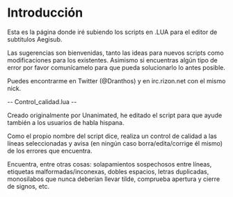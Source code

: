 Introducción
============

Esta es la página donde iré subiendo los scripts en .LUA para el editor de subtitulos Aegisub.

Las sugerencias son bienvenidas, tanto las ideas para nuevos scripts como modificaciones para los existentes. Asimismo si encuentras algún tipo de error por favor comunícamelo para que pueda solucionarlo lo antes posible.

Puedes encontrarme en Twitter (@Dranthos) y en irc.rizon.net con el mismo nick.

-- Control_calidad.lua --

Creado originalmente por Unanimated, he editado el script para que ayude también a los usuarios de habla hispana.

Como el propio nombre del script dice, realiza un control de calidad a las líneas seleccionadas y avisa (en ningún caso borra/edita/corrige él mismo) de los errores que encuentra.

Encuentra, entre otras cosas: solapamientos sospechosos entre líneas, etiquetas malformadas/inconexas, dobles espacios, letras duplicadas, monosilabos que nunca deberían llevar tilde, comprueba apertura y cierre de signos, etc.

